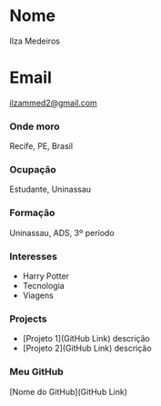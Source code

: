 # Nome
Ilza Medeiros

# Email
ilzammed2@gmail.com 

### Onde moro
Recife, PE, Brasil

### Ocupação
Estudante, Uninassau

### Formação
Uninassau, ADS, 3º período

### Interesses
- Harry Potter
- Tecnologia
- Viagens


### Projects
- [Projeto 1](GitHub Link) descrição
- [Projeto 2](GitHub Link) descrição

### Meu GitHub
[Nome do GitHub](GitHub Link)